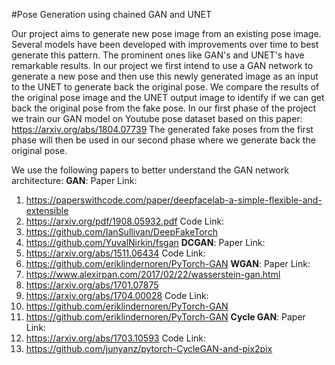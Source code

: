 #Pose Generation using chained GAN and UNET

Our project aims to generate new pose image from an existing pose image. Several models have been developed with improvements over time to best generate this pattern. The prominent ones like GAN's and UNET's have remarkable results. In our project we first intend to use a GAN network to generate a new pose and then use this newly generated image as an input to the UNET to generate back the original pose. We compare the results of the original pose image and the UNET output image to identify if we can get back the original pose from the fake pose. In our first phase of the project we train our GAN model on Youtube pose dataset based on this paper: https://arxiv.org/abs/1804.07739 The generated fake poses from the first phase will then be used in our second phase where we generate back the original pose. 

We use the following papers to better understand the GAN network architecture: 
**GAN**:
Paper Link:
1. https://paperswithcode.com/paper/deepfacelab-a-simple-flexible-and-extensible
2. https://arxiv.org/pdf/1908.05932.pdf
Code Link:
1. https://github.com/IanSullivan/DeepFakeTorch
2. https://github.com/YuvalNirkin/fsgan
**DCGAN**:
Paper Link:
1. https://arxiv.org/abs/1511.06434
Code Link:
1. https://github.com/eriklindernoren/PyTorch-GAN
**WGAN**:
Paper Link:
1. https://www.alexirpan.com/2017/02/22/wasserstein-gan.html
2. https://arxiv.org/abs/1701.07875
3. https://arxiv.org/abs/1704.00028
Code Link:
1. https://github.com/eriklindernoren/PyTorch-GAN
2. https://github.com/eriklindernoren/PyTorch-GAN
**Cycle GAN**:
Paper Link:
1. https://arxiv.org/abs/1703.10593
Code Link:
1. https://github.com/junyanz/pytorch-CycleGAN-and-pix2pix
